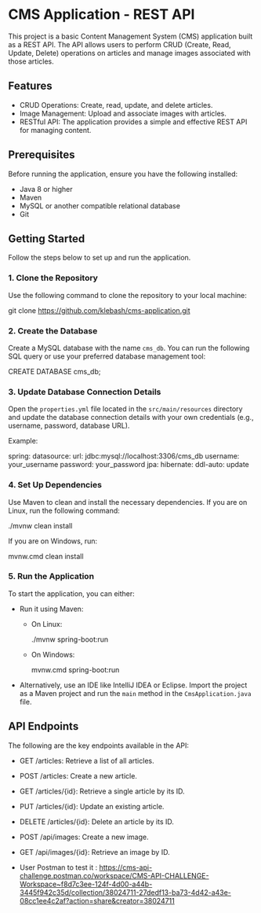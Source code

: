 # CMS Application - REST API

This project is a basic Content Management System (CMS) application built as a REST API. The API allows users to perform CRUD (Create, Read, Update, Delete) operations on articles and manage images associated with those articles.

## Features

- CRUD Operations: Create, read, update, and delete articles.
- Image Management: Upload and associate images with articles.
- RESTful API: The application provides a simple and effective REST API for managing content.

## Prerequisites

Before running the application, ensure you have the following installed:

- Java 8 or higher
- Maven
- MySQL or another compatible relational database
- Git

## Getting Started

Follow the steps below to set up and run the application.

### 1. Clone the Repository

Use the following command to clone the repository to your local machine:

git clone https://github.com/klebash/cms-application.git

### 2. Create the Database

Create a MySQL database with the name `cms_db`. You can run the following SQL query or use your preferred database management tool:

CREATE DATABASE cms_db;

### 3. Update Database Connection Details

Open the `properties.yml` file located in the `src/main/resources` directory and update the database connection details with your own credentials (e.g., username, password, database URL).

Example:

spring:
  datasource:
    url: jdbc:mysql://localhost:3306/cms_db
    username: your_username
    password: your_password
  jpa:
    hibernate:
      ddl-auto: update

### 4. Set Up Dependencies

Use Maven to clean and install the necessary dependencies. If you are on Linux, run the following command:

./mvnw clean install

If you are on Windows, run:

mvnw.cmd clean install

### 5. Run the Application

To start the application, you can either:

- Run it using Maven:

  - On Linux:

    ./mvnw spring-boot:run

  - On Windows:

    mvnw.cmd spring-boot:run

- Alternatively, use an IDE like IntelliJ IDEA or Eclipse. Import the project as a Maven project and run the `main` method in the `CmsApplication.java` file.

## API Endpoints

The following are the key endpoints available in the API:

- GET /articles: Retrieve a list of all articles.
- POST /articles: Create a new article.
- GET /articles/{id}: Retrieve a single article by its ID.
- PUT /articles/{id}: Update an existing article.
- DELETE /articles/{id}: Delete an article by its ID.
- POST /api/images: Create a new image.
- GET /api/images/{id}: Retrieve an image by ID.

- User Postman to test it : https://cms-api-challenge.postman.co/workspace/CMS-API-CHALLENGE-Workspace~f8d7c3ee-124f-4d00-a44b-3445f942c35d/collection/38024711-27dedf13-ba73-4d42-a43e-08cc1ee4c2af?action=share&creator=38024711


